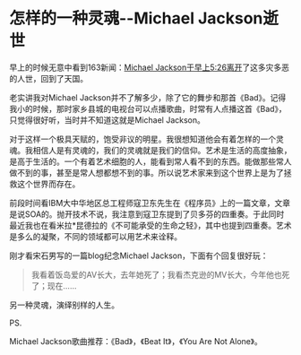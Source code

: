 怎样的一种灵魂--Michael Jackson逝世
===================

早上的时候无意中看到163新闻：[Michael Jackson于早上5:26离开](http://news.163.com/special/00013FR0/MichaelJosephJackson.html)了这多灾多恶的人世，回到了天国。

老实讲我对Michael Jackson并不了解多少，除了它的舞步和那首《Bad》。记得我小的时候，那时家乡县城的电视台可以点播歌曲，时常有人点播这首《Bad》，只觉得很好听，当时并不知道这就是Michael Jackson。

对于这样一个极具天赋的，饱受非议的明星。我很想知道他会有着怎样的一个灵魂。我相信人是有灵魂的，我们的灵魂就是我们的信仰。艺术是生活的高度抽象，是高于生活的。一个有着艺术细胞的人，能看到常人看不到的东西。能做那些常人做不到的事，甚至是常人想都想不到的事。所以说艺术家来到这个世界上是为了拯救这个世界而存在。

前段时间看IBM大中华地区总工程师寇卫东先生在《程序员》上的一篇文章，文章是说SOA的。抛开技术不说，我注意到寇卫东提到了贝多芬的四重奏。于此同时最近我也在看米拉*昆德拉的《不可能承受的生命之轻》，其中也提到四重奏。艺术是多么的凝聚，不同的领域都可以用艺术来诠释。

刚才看宋石男写的一篇blog纪念Michael Jackson，下面有个回复很好玩：

> 我看着饭岛爱的AV长大，去年她死了；我看杰克逊的MV长大，今年他也死了；现在......

另一种灵魂，演绎别样的人生。

PS.

Michael Jackson歌曲推荐：《Bad》，《Beat It》，《You Are Not Alone》。
